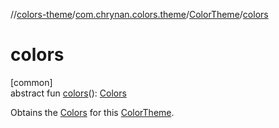 //[colors-theme](../../../index.md)/[com.chrynan.colors.theme](../index.md)/[ColorTheme](index.md)/[colors](colors.md)

# colors

[common]\
abstract fun [colors](colors.md)(): [Colors](../-colors/index.md)

Obtains the [Colors](../-colors/index.md) for this [ColorTheme](index.md).
